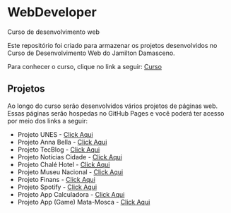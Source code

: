 # WebDeveloper
Curso de desenvolvimento web

Este repositório foi criado para armazenar os projetos desenvolvidos no Curso de Desenvolvimento Web do Jamilton Damasceno.

Para conhecer o curso, clique no link a seguir:
[Curso](https://www.udemy.com/course/web-completo/)

## Projetos
Ao longo do curso serão desenvolvidos vários projetos de páginas web.
Essas páginas serão hospedas no GitHub Pages e você poderá ter acesso
por meio dos links a seguir:

* Projeto UNES - [Click Aqui](https://fagnerzulin.github.io/Projeto-Unes/)
* Projeto Anna Bella - [Click Aqui](https://fagnerzulin.github.io/Projeto-Anna-Bella/)
* Projeto TecBlog - [Click Aqui](https://fagnerzulin.github.io/Projeto-TecBlog/)
* Projeto Notícias Cidade - [Click Aqui](https://fagnerzulin.github.io/Projeto-Noticias-Cidade/)
* Projeto Chalé Hotel - [Click Aqui](https://fagnerzulin.github.io/Projeto-Chale-Hotel/)
* Projeto Museu Nacional - [Click Aqui](https://fagnerzulin.github.io/Projeto-Museu-Nacional/)
* Projeto Finans - [Click Aqui](https://fagnerzulin.github.io/Projeto-Finans/)
* Projeto Spotify - [Click Aqui](https://fagnerzulin.github.io/Projeto-Spotify/)
* Projeto App Calculadora - [Click Aqui](https://fagnerzulin.github.io/Projeto-App-Calculadora/)
* Projeto App (Game) Mata-Mosca - [Click Aqui](https://fagnerzulin.github.io/Projeto-App-Mata-Mosca/)


